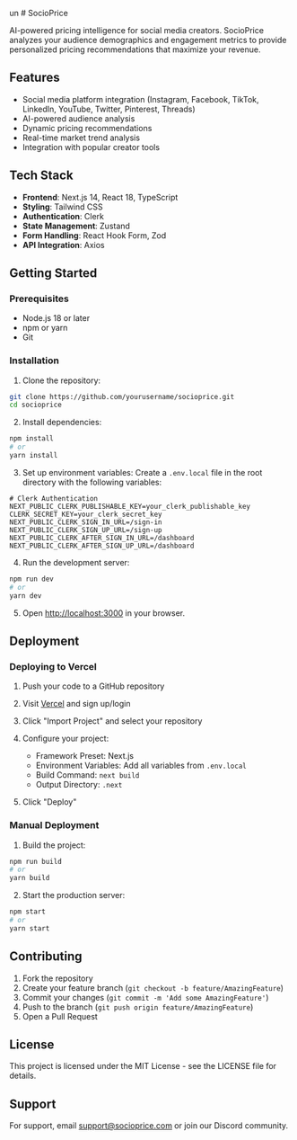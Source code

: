 un # SocioPrice

AI-powered pricing intelligence for social media creators. SocioPrice analyzes your audience demographics and engagement metrics to provide personalized pricing recommendations that maximize your revenue.

## Features

- Social media platform integration (Instagram, Facebook, TikTok, LinkedIn, YouTube, Twitter, Pinterest, Threads)
- AI-powered audience analysis
- Dynamic pricing recommendations
- Real-time market trend analysis
- Integration with popular creator tools

## Tech Stack

- **Frontend**: Next.js 14, React 18, TypeScript
- **Styling**: Tailwind CSS
- **Authentication**: Clerk
- **State Management**: Zustand
- **Form Handling**: React Hook Form, Zod
- **API Integration**: Axios

## Getting Started

### Prerequisites

- Node.js 18 or later
- npm or yarn
- Git

### Installation

1. Clone the repository:
```bash
git clone https://github.com/yourusername/socioprice.git
cd socioprice
```

2. Install dependencies:
```bash
npm install
# or
yarn install
```

3. Set up environment variables:
Create a `.env.local` file in the root directory with the following variables:
```env
# Clerk Authentication
NEXT_PUBLIC_CLERK_PUBLISHABLE_KEY=your_clerk_publishable_key
CLERK_SECRET_KEY=your_clerk_secret_key
NEXT_PUBLIC_CLERK_SIGN_IN_URL=/sign-in
NEXT_PUBLIC_CLERK_SIGN_UP_URL=/sign-up
NEXT_PUBLIC_CLERK_AFTER_SIGN_IN_URL=/dashboard
NEXT_PUBLIC_CLERK_AFTER_SIGN_UP_URL=/dashboard
```

4. Run the development server:
```bash
npm run dev
# or
yarn dev
```

5. Open [http://localhost:3000](http://localhost:3000) in your browser.

## Deployment

### Deploying to Vercel

1. Push your code to a GitHub repository

2. Visit [Vercel](https://vercel.com) and sign up/login

3. Click "Import Project" and select your repository

4. Configure your project:
   - Framework Preset: Next.js
   - Environment Variables: Add all variables from `.env.local`
   - Build Command: `next build`
   - Output Directory: `.next`

5. Click "Deploy"

### Manual Deployment

1. Build the project:
```bash
npm run build
# or
yarn build
```

2. Start the production server:
```bash
npm start
# or
yarn start
```

## Contributing

1. Fork the repository
2. Create your feature branch (`git checkout -b feature/AmazingFeature`)
3. Commit your changes (`git commit -m 'Add some AmazingFeature'`)
4. Push to the branch (`git push origin feature/AmazingFeature`)
5. Open a Pull Request

## License

This project is licensed under the MIT License - see the LICENSE file for details.

## Support

For support, email support@socioprice.com or join our Discord community.
